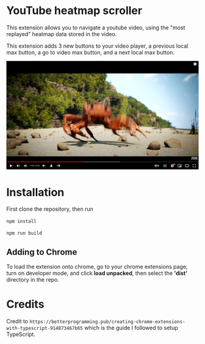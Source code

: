 # YouTube heatmap scroller
This extension allows you to navigate a youtube video, using the "most replayed" heatmap data stored in the video.

This extension adds 3 new buttons to your video player, a previous local max button, a go to video max button, and a next local max button.

![New video player appearance](imgs/video-player-example.jpg)

# Installation
First clone the repository, then run

`npm install`

`npm run build`

## Adding to Chrome

To load the extension onto chrome, go to your chrome extensions page, turn on developer mode, and click **load unpacked**, then select the **'dist'** directory in the repo.

# Credits
Credit to `https://betterprogramming.pub/creating-chrome-extensions-with-typescript-914873467b65` which is the guide I followed to setup TypeScript.